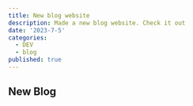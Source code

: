 ```yaml
---
title: New blog website
description: Made a new blog website. Check it out
date: '2023-7-5'
categories:
  - DEV
  - blog
published: true
---
```



## New Blog